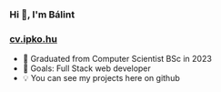 ### Hi 👋, I'm Bálint
### [cv.ipko.hu](https://cv.ipko.hu/)

- 🏫 Graduated from Computer Scientist BSc in 2023
- 🥅 Goals: Full Stack web developer
- 💡 You can see my projects here on github

